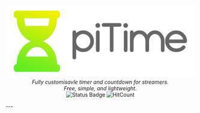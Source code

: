 <p align="center">
    <img alt="piTime" src="\Graphics\TextLogo.png"/> <br/>
    <i>Fully customisavle timer and countdown for streamers. <br/>
    Free, simple, and lightweight.</i><br/>
    <img alt="Status Badge" src="https://img.shields.io/badge/Status-not%20released%20yet-red?style=flat-square"/>
    <img alt="HitCount" src="http://hits.dwyl.com/RealA10N/piTime.svg"/>
</p>
---

